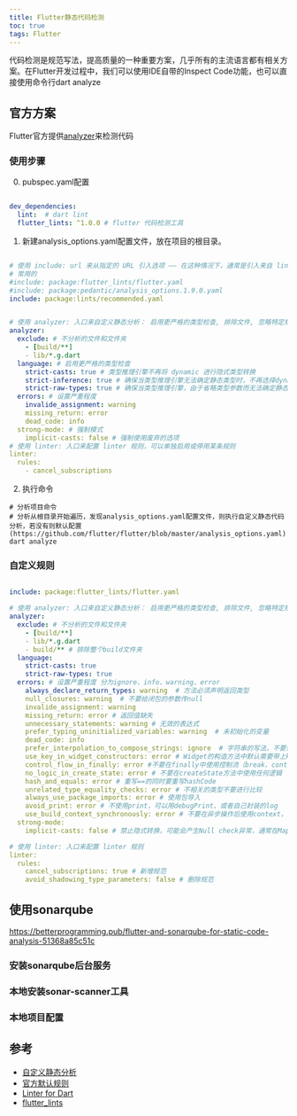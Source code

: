 ```yaml
---
title: Flutter静态代码检测
toc: true
tags: Flutter
---
```



代码检测是规范写法，提高质量的一种重要方案，几乎所有的主流语言都有相关方案。在Flutter开发过程中，我们可以使用IDE自带的Inspect Code功能，也可以直接使用命令行dart analyze


## 官方方案

Flutter官方提供[analyzer](https://pub.dev/packages/analyzer)来检测代码


### 使用步骤


0. pubspec.yaml配置

```yaml

dev_dependencies:
  lint:  # dart lint
  flutter_lints: ^1.0.0 # flutter 代码检测工具


```

1. 新建analysis_options.yaml配置文件，放在项目的根目录。

```yaml

# 使用 include: url 来从指定的 URL 引入选项 —— 在这种情况下，通常是引入来自 lints 包中的文件。由于 YAML 不支持多个重复的 key，你只能引入最多一个文件
# 常用的
#include: package:flutter_lints/flutter.yaml
#include: package:pedantic/analysis_options.1.9.0.yaml
include: package:lints/recommended.yaml


# 使用 analyzer: 入口来自定义静态分析： 启用更严格的类型检查, 排除文件, 忽略特定规则, 改变规则的警告等级, or 开启实验性功能
analyzer:
  exclude: # 不分析的文件和文件夹
    - [build/**] 
    - lib/*.g.dart
  language: # 启用更严格的类型检查
    strict-casts: true # 类型推理引擎不再将 dynamic 进行隐式类型转换
    strict-inference: true # 确保当类型推理引擎无法确定静态类型时，不再选择dynamic 类型
    strict-raw-types: true # 确保当类型推理引擎，由于省略类型参数而无法确定静态类型时，不再选择dynamic 类型
  errors: # 设置严重程度
    invalide_assignment: warning
    missing_return: error
    dead_code: info
  strong-mode: # 强制模式
    implicit-casts: false # 强制使用废弃的选项
# 使用 linter: 入口来配置 linter 规则，可以单独启用或停用某条规则
linter:
  rules:
    - cancel_subscriptions


```

2. 执行命令 

```shell
# 分析项目命令
# 分析从根目录开始遍历，发现analysis_options.yaml配置文件，则执行自定义静态代码分析，若没有则默认配置(https://github.com/flutter/flutter/blob/master/analysis_options.yaml)
dart analyze
```


### 自定义规则



```yaml

include: package:flutter_lints/flutter.yaml

# 使用 analyzer: 入口来自定义静态分析： 启用更严格的类型检查, 排除文件, 忽略特定规则, 改变规则的警告等级, or 开启实验性功能
analyzer:
  exclude: # 不分析的文件和文件夹
    - [build/**] 
    - lib/*.g.dart
    - build/** # 排除整个build文件夹
  language:
    strict-casts: true
    strict-raw-types: true
  errors: # 设置严重程度 分为ignore、info、warning、error
    always_declare_return_types: warning  # 方法必须声明返回类型
    null_closures: warning  # 不要给闭包的参数传null
    invalide_assignment: warning
    missing_return: error # 返回值缺失
    unnecessary_statements: warning # 无效的表达式
    prefer_typing_uninitialized_variables: warning  # 未初始化的变量
    dead_code: info
    prefer_interpolation_to_compose_strings: ignore  # 字符串的写法，不要使用+拼接，使用引号
    use_key_in_widget_constructors: error # Widget的构造方法中默认需要带上key
    control_flow_in_finally: error #不要在finally中使用控制流（break、continue、return），可能会造成难以发现的问题
    no_logic_in_create_state: error # 不要在createState方法中使用任何逻辑
    hash_and_equals: error # 重写==的同时要重写hashCode
    unrelated_type_equality_checks: error # 不相关的类型不要进行比较
    always_use_package_imports: error # 使用包导入
    avoid_print: error # 不使用print，可以用debugPrint、或者自己封装的log
    use_build_context_synchronously: error # 不要在异步操作后使用context，使用的话需要添加mounted判断
  strong-mode:
    implicit-casts: false # 禁止隐式转换，可能会产生Null check异常，通常在Map<String, dynamic>取值、范型方法返回值的转换时易出现

# 使用 linter: 入口来配置 linter 规则
linter:
  rules:
    cancel_subscriptions: true # 新增规范
    avoid_shadowing_type_parameters: false # 删除规范


```


## 使用sonarqube


https://betterprogramming.pub/flutter-and-sonarqube-for-static-code-analysis-51368a85c51c


### 安装sonarqube后台服务

### 本地安装sonar-scanner工具

### 本地项目配置


## 参考

- [自定义静态分析](https://dart.cn/guides/language/analysis-options)
- [官方默认规则](https://github.com/flutter/flutter/blob/master/analysis_options.yaml)
- [Linter for Dart](https://dart-lang.github.io/linter/lints/index.html)
- [flutter_lints](https://pub.dev/packages/flutter_lints)